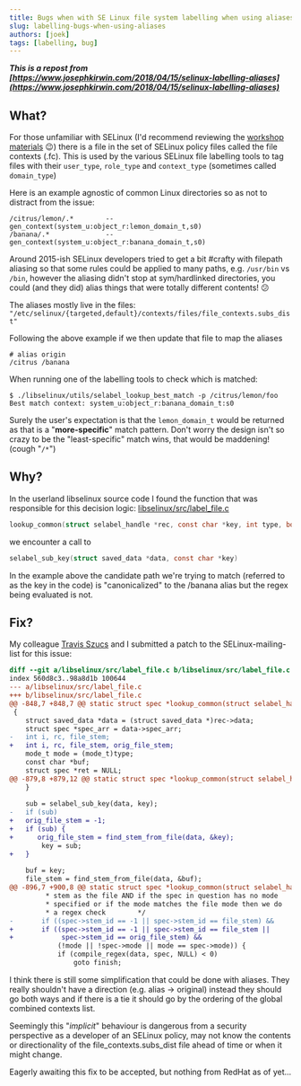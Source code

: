 ```yaml
---
title: Bugs when with SE Linux file system labelling when using aliases 
slug: labelling-bugs-when-using-aliases 
authors: [joek]
tags: [labelling, bug]
---
```

_**This is a repost from [https://www.josephkirwin.com/2018/04/15/selinux-labelling-aliases](https://www.josephkirwin.com/2018/04/15/selinux-labelling-aliases)**_

## What?

For those unfamiliar with SELinux (I'd recommend reviewing the [workshop materials](https://github.com/joekir/selinux-workshop) 😉) there is a file in the set of SELinux policy files called the file contexts (.fc). This is used by the various SELinux file labelling tools to tag files with their `user_type`, `role_type` and `context_type` (sometimes called `domain_type`) 

Here is an example agnostic of common Linux directories so as not to distract from the issue:

```
/citrus/lemon/.*        --       gen_context(system_u:object_r:lemon_domain_t,s0)
/banana/.*              --       gen_context(system_u:object_r:banana_domain_t,s0)
```

Around 2015-ish SELinux developers tried to get a bit #crafty with filepath aliasing so that some rules could be applied to many paths, e.g. `/usr/bin` vs `/bin`, however the aliasing didn't stop at sym/hardlinked directories, you could (and they did) alias things that were totally different contents! 😕

The aliases mostly live in the files: 
`"/etc/selinux/{targeted,default}/contexts/files/file_contexts.subs_dist"`

Following the above example if we then update that file to map the aliases
```
# alias origin
/citrus /banana
```

When running one of the labelling tools to check which is matched:
```
$ ./libselinux/utils/selabel_lookup_best_match -p /citrus/lemon/foo
Best match context: system_u:object_r:banana_domain_t:s0
```

Surely the user's expectation is that the `lemon_domain_t` would be returned as that is a "**more-specific**" match pattern. Don't worry the design isn't so crazy to be the "least-specific" match wins, that would be maddening! (cough "`/*`")

## Why?

In the userland libselinux source code I found the function that was responsible for this decision logic: [libselinux/src/label_file.c](https://github.com/SELinuxProject/selinux/blob/abe410aa86a4c26e196a92edd2eb5461c8519192/libselinux/src/label_file.c#L998)

```c
lookup_common(struct selabel_handle *rec, const char *key, int type, bool partial) {
```

we encounter a call to
```c
selabel_sub_key(struct saved_data *data, const char *key)
```

In the example above the candidate path we're trying to match (referred to as the key in the code) is "canonicalized" to the /banana alias but the regex being evaluated is not. 

## Fix?

My colleague [Travis Szucs](https://twitter.com/travisszucs) and I submitted a patch to the SELinux-mailing-list for this issue:


```diff
diff --git a/libselinux/src/label_file.c b/libselinux/src/label_file.c
index 560d8c3..98a8d1b 100644
--- a/libselinux/src/label_file.c
+++ b/libselinux/src/label_file.c
@@ -848,7 +848,7 @@ static struct spec *lookup_common(struct selabel_handle *rec,
 {
    struct saved_data *data = (struct saved_data *)rec->data;
    struct spec *spec_arr = data->spec_arr;
-   int i, rc, file_stem;
+   int i, rc, file_stem, orig_file_stem;
    mode_t mode = (mode_t)type;
    const char *buf;
    struct spec *ret = NULL;
@@ -879,8 +879,12 @@ static struct spec *lookup_common(struct selabel_handle *rec,
    }   
 
    sub = selabel_sub_key(data, key);
-   if (sub)
+   orig_file_stem = -1; 
+   if (sub) {
+      orig_file_stem = find_stem_from_file(data, &key);
        key = sub;
+   }   
 
    buf = key;
    file_stem = find_stem_from_file(data, &buf);
@@ -896,7 +900,8 @@ static struct spec *lookup_common(struct selabel_handle *rec,
         * stem as the file AND if the spec in question has no mode
         * specified or if the mode matches the file mode then we do
         * a regex check        */  
-       if ((spec->stem_id == -1 || spec->stem_id == file_stem) &&
+       if ((spec->stem_id == -1 || spec->stem_id == file_stem ||  
+            spec->stem_id == orig_file_stem) &&
            (!mode || !spec->mode || mode == spec->mode)) {
            if (compile_regex(data, spec, NULL) < 0)
                goto finish;
```

I think there is still some simplification that could be done with aliases. They really shouldn't have a direction (e.g. alias → original) instead they should go both ways and if there is a tie it should go by the ordering of the global combined contexts list.

Seemingly this "*implicit*" behaviour is dangerous from a security perspective as a developer of an SELinux policy, may not know the contents or directionality of the file_contexts.subs_dist file ahead of time or when it might change.

Eagerly awaiting this fix to be accepted, but nothing from RedHat as of yet...

